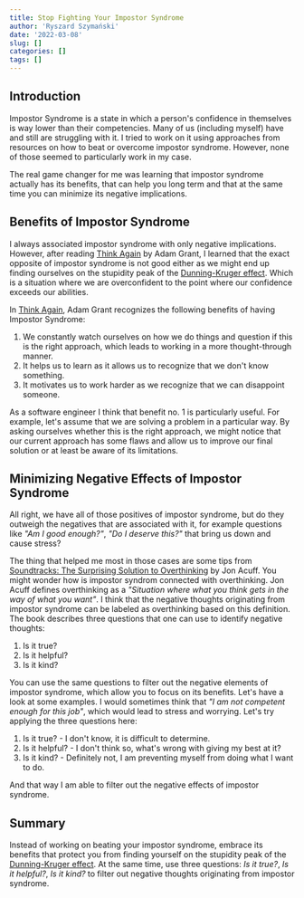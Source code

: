 ```yaml
---
title: Stop Fighting Your Impostor Syndrome
author: 'Ryszard Szymański'
date: '2022-03-08'
slug: []
categories: []
tags: []
---
```


## Introduction

Impostor Syndrome is a state in which a person's confidence in themselves is way lower than their competencies. Many of us (including myself) have and still are struggling with it. I tried to work on it using approaches from resources on how to beat or overcome impostor syndrome. However, none of those seemed to particularly work in my case.

The real game changer for me was learning that impostor syndrome actually has its benefits, that can help you long term and that at the same time you can minimize its negative implications.

## Benefits of Impostor Syndrome

I always associated impostor syndrome with only negative implications. However, after reading [Think Again](https://www.goodreads.com/book/show/55539565-think-again) by Adam Grant, I learned that the exact opposite of impostor syndrome is not good either as we might end up finding ourselves on the stupidity peak of the [Dunning-Kruger effect](https://en.wikipedia.org/wiki/Dunning%E2%80%93Kruger_effect). Which is a situation where we are overconfident to the point where our confidence exceeds our abilities.

In [Think Again](https://www.goodreads.com/book/show/55539565-think-again), Adam Grant recognizes the following benefits of having Impostor Syndrome:

1. We constantly watch ourselves on how we do things and question if this is the right approach, which leads to working in a more thought-through manner.
2. It helps us to learn as it allows us to recognize that we don't know something.
3. It motivates us to work harder as we recognize that we can disappoint someone.

As a software engineer I think that benefit no. 1 is particularly useful. For example, let's assume that we are solving a problem in a particular way. By asking ourselves whether this is the right approach, we might notice that our current approach has some flaws and allow us to improve our final solution or at least be aware of its limitations.

## Minimizing Negative Effects of Impostor Syndrome

All right, we have all of those positives of impostor syndrome, but do they outweigh the negatives that are associated with it, for example questions like  *"Am I good enough?"*, *"Do I deserve this?"* that bring us down and cause stress? 

The thing that helped me most in those cases are some tips from [Soundtracks: The Surprising Solution to Overthinking](https://www.goodreads.com/en/book/show/54232793-soundtracks) by Jon Acuff. You might wonder how is impostor syndrom connected with overthinking. Jon Acuff defines overthinking as a *"Situation where what you think gets in the way of what you want"*. I think that the negative thoughts originating from impostor syndrome can be labeled as overthinking based on this definition. The book describes three questions that one can use to identify negative thoughts:

1. Is it true?
2. Is it helpful?
3. Is it kind?

You can use the same questions to filter out the negative elements of impostor syndrome, which allow you to focus on its benefits. Let's have a look at some examples. I would sometimes think that *"I am not competent enough for this job"*, which would lead to stress and worrying. Let's try applying the three questions here:

1. Is it true? - I don't know, it is difficult to determine.
2. Is it helpful? - I don't think so, what's wrong with giving my best at it?
3. Is it kind? - Definitely not, I am preventing myself from doing what I want to do.

And that way I am able to filter out the negative effects of impostor syndrome.

## Summary

Instead of working on beating your impostor syndrome, embrace its benefits that protect you from finding yourself on the stupidity peak of the [Dunning-Kruger effect](https://en.wikipedia.org/wiki/Dunning%E2%80%93Kruger_effect). At the same time, use three questions: *Is it true?*, *Is it helpful?*, *Is it kind?* to filter out negative thoughts originating from impostor syndrome.